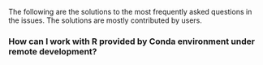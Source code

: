 The following are the solutions to the most frequently asked questions in the issues. The solutions are mostly contributed by users.

### How can I work with R provided by Conda environment under remote development?

